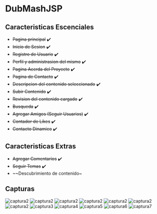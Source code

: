 # DubMashJSP

## Caracteristicas Escenciales
* ~~Pagina principal~~ ✔️ 
* ~~Inicio de Sesion~~ ✔️ 
* ~~Registro de Usuario~~ ✔️ 
* ~~Perfil y administrasion del mismo~~ ✔️ 
* ~~Pagina Acerda del Proyecto~~ ✔️ 
* ~~Pagina de Contacto~~ ✔️ 
* ~~Descripcion del contenido seleccionado~~ ✔️ 
* ~~Subir Contenido~~ ✔️ 
* ~~Revision del contenido cargado~~ ✔️ 
* ~~Busqueda~~ ✔️ 
* ~~Agregar Amigos (Seguir Usuarios)~~ ✔️ 
* ~~Contador de Likes~~ ✔️ 
* ~~Contacto Dinamico~~ ✔️ 

## Caracteristicas Extras
* ~~Agregar Comentarios~~ ✔️ 
* ~~Seguir Temas~~ ✔️ 
* ~~Descubrimiento de contenido~

## Capturas
![captura2](capturas/8.png)
![captura2](capturas/12.png)
![captura2](capturas/13.png)
![captura2](capturas/9.png)
![captura2](capturas/10.png)
![captura2](capturas/11.png)
![captura2](capturas/2.png)
![captura3](capturas/3.png)
![captura4](capturas/4.png)
![captura5](capturas/5.png)
![captura6](capturas/6.png)
![captura7](capturas/7.png)
